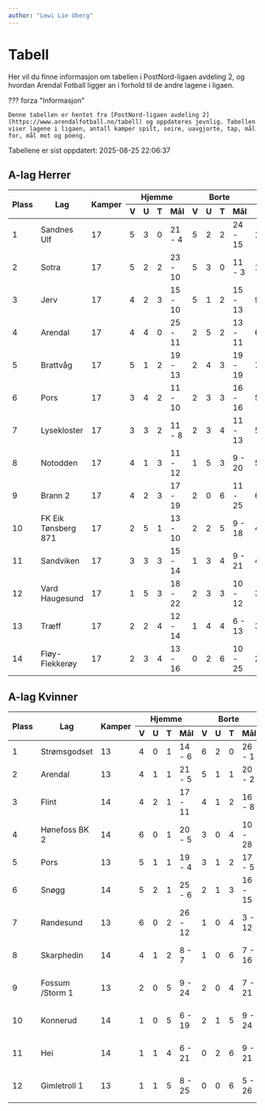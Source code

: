 ```yaml
---
author: "Lewi Lie Uberg"
---
```


# Tabell

Her vil du finne informasjon om tabellen i PostNord-ligaen avdeling 2, og hvordan Arendal Fotball ligger an i forhold til de andre lagene i ligaen.

??? forza "Informasjon"

    Denne tabellen er hentet fra [PostNord-ligaen avdeling 2](https://www.arendalfotball.no/tabell) og oppdateres jevnlig. Tabellen viser lagene i ligaen, antall kamper spilt, seire, uavgjorte, tap, mål for, mål mot og poeng.

Tabellene er sist oppdatert: 2025-08-25 22:06:37

## A-lag Herrer

<table>
  <thead>
    <tr class="row-highlight">
      <th rowspan="2">Plass</th>
      <th rowspan="2">Lag</th>
      <th rowspan="2">Kamper</th>
      <th colspan="4">Hjemme</th>
      <th colspan="4">Borte</th>
      <th colspan="5">Total</th>
      <th rowspan="2">Poeng</th>
    </tr>
    <tr class="row-highlight">
      <th>V</th>
      <th>U</th>
      <th>T</th>
      <th>Mål</th>
      <th>V</th>
      <th>U</th>
      <th>T</th>
      <th>Mål</th>
      <th>V</th>
      <th>U</th>
      <th>T</th>
      <th>Mål</th>
      <th>Diff</th>
    </tr>
  </thead>
  <tbody>
    <tr>
      <td>1</td>
      <td>Sandnes Ulf</td>
      <td>17</td>
      <td>5</td>
      <td>3</td>
      <td>0</td>
      <td>21 - 4</td>
      <td>5</td>
      <td>2</td>
      <td>2</td>
      <td>24 - 15</td>
      <td>10</td>
      <td>5</td>
      <td>2</td>
      <td>45 - 19</td>
      <td>26</td>
      <td>35</td>
    </tr>
    <tr>
      <td>2</td>
      <td>Sotra</td>
      <td>17</td>
      <td>5</td>
      <td>2</td>
      <td>2</td>
      <td>23 - 10</td>
      <td>5</td>
      <td>3</td>
      <td>0</td>
      <td>11 - 3</td>
      <td>10</td>
      <td>5</td>
      <td>2</td>
      <td>34 - 13</td>
      <td>21</td>
      <td>35</td>
    </tr>
    <tr>
      <td>3</td>
      <td>Jerv</td>
      <td>17</td>
      <td>4</td>
      <td>2</td>
      <td>3</td>
      <td>15 - 10</td>
      <td>5</td>
      <td>1</td>
      <td>2</td>
      <td>15 - 13</td>
      <td>9</td>
      <td>3</td>
      <td>5</td>
      <td>30 - 23</td>
      <td>7</td>
      <td>30</td>
    </tr>
    <tr class="row-highlight">
      <td>4</td>
      <td>Arendal</td>
      <td>17</td>
      <td>4</td>
      <td>4</td>
      <td>0</td>
      <td>25 - 11</td>
      <td>2</td>
      <td>5</td>
      <td>2</td>
      <td>13 - 11</td>
      <td>6</td>
      <td>9</td>
      <td>2</td>
      <td>38 - 22</td>
      <td>16</td>
      <td>27</td>
    </tr>
    <tr>
      <td>5</td>
      <td>Brattvåg</td>
      <td>17</td>
      <td>5</td>
      <td>1</td>
      <td>2</td>
      <td>19 - 13</td>
      <td>2</td>
      <td>4</td>
      <td>3</td>
      <td>19 - 19</td>
      <td>7</td>
      <td>5</td>
      <td>5</td>
      <td>38 - 32</td>
      <td>6</td>
      <td>26</td>
    </tr>
    <tr>
      <td>6</td>
      <td>Pors</td>
      <td>17</td>
      <td>3</td>
      <td>4</td>
      <td>2</td>
      <td>11 - 10</td>
      <td>2</td>
      <td>3</td>
      <td>3</td>
      <td>16 - 16</td>
      <td>5</td>
      <td>7</td>
      <td>5</td>
      <td>27 - 26</td>
      <td>1</td>
      <td>22</td>
    </tr>
    <tr>
      <td>7</td>
      <td>Lysekloster</td>
      <td>17</td>
      <td>3</td>
      <td>3</td>
      <td>2</td>
      <td>11 - 8</td>
      <td>2</td>
      <td>3</td>
      <td>4</td>
      <td>11 - 13</td>
      <td>5</td>
      <td>6</td>
      <td>6</td>
      <td>22 - 21</td>
      <td>1</td>
      <td>21</td>
    </tr>
    <tr>
      <td>8</td>
      <td>Notodden</td>
      <td>17</td>
      <td>4</td>
      <td>1</td>
      <td>3</td>
      <td>11 - 12</td>
      <td>1</td>
      <td>5</td>
      <td>3</td>
      <td>9 - 20</td>
      <td>5</td>
      <td>6</td>
      <td>6</td>
      <td>20 - 32</td>
      <td>-12</td>
      <td>21</td>
    </tr>
    <tr>
      <td>9</td>
      <td>Brann  2</td>
      <td>17</td>
      <td>4</td>
      <td>2</td>
      <td>3</td>
      <td>17 - 19</td>
      <td>2</td>
      <td>0</td>
      <td>6</td>
      <td>11 - 25</td>
      <td>6</td>
      <td>2</td>
      <td>9</td>
      <td>28 - 44</td>
      <td>-16</td>
      <td>20</td>
    </tr>
    <tr>
      <td>10</td>
      <td>FK Eik Tønsberg 871</td>
      <td>17</td>
      <td>2</td>
      <td>5</td>
      <td>1</td>
      <td>13 - 10</td>
      <td>2</td>
      <td>2</td>
      <td>5</td>
      <td>9 - 18</td>
      <td>4</td>
      <td>7</td>
      <td>6</td>
      <td>22 - 28</td>
      <td>-6</td>
      <td>19</td>
    </tr>
    <tr>
      <td>11</td>
      <td>Sandviken</td>
      <td>17</td>
      <td>3</td>
      <td>3</td>
      <td>3</td>
      <td>15 - 14</td>
      <td>1</td>
      <td>3</td>
      <td>4</td>
      <td>9 - 21</td>
      <td>4</td>
      <td>6</td>
      <td>7</td>
      <td>24 - 35</td>
      <td>-11</td>
      <td>18</td>
    </tr>
    <tr>
      <td>12</td>
      <td>Vard Haugesund</td>
      <td>17</td>
      <td>1</td>
      <td>5</td>
      <td>3</td>
      <td>18 - 22</td>
      <td>2</td>
      <td>3</td>
      <td>3</td>
      <td>10 - 12</td>
      <td>3</td>
      <td>8</td>
      <td>6</td>
      <td>28 - 34</td>
      <td>-6</td>
      <td>17</td>
    </tr>
    <tr>
      <td>13</td>
      <td>Træff</td>
      <td>17</td>
      <td>2</td>
      <td>2</td>
      <td>4</td>
      <td>12 - 14</td>
      <td>1</td>
      <td>4</td>
      <td>4</td>
      <td>6 - 13</td>
      <td>3</td>
      <td>6</td>
      <td>8</td>
      <td>18 - 27</td>
      <td>-9</td>
      <td>15</td>
    </tr>
    <tr>
      <td>14</td>
      <td>Fløy-Flekkerøy</td>
      <td>17</td>
      <td>2</td>
      <td>3</td>
      <td>4</td>
      <td>13 - 16</td>
      <td>0</td>
      <td>2</td>
      <td>6</td>
      <td>10 - 25</td>
      <td>2</td>
      <td>5</td>
      <td>10</td>
      <td>23 - 41</td>
      <td>-18</td>
      <td>11</td>
    </tr>
  </tbody>
</table>

## A-lag Kvinner

<table>
  <thead>
    <tr class="row-highlight">
      <th rowspan="2">Plass</th>
      <th rowspan="2">Lag</th>
      <th rowspan="2">Kamper</th>
      <th colspan="4">Hjemme</th>
      <th colspan="4">Borte</th>
      <th colspan="5">Total</th>
      <th rowspan="2">Poeng</th>
    </tr>
    <tr class="row-highlight">
      <th>V</th>
      <th>U</th>
      <th>T</th>
      <th>Mål</th>
      <th>V</th>
      <th>U</th>
      <th>T</th>
      <th>Mål</th>
      <th>V</th>
      <th>U</th>
      <th>T</th>
      <th>Mål</th>
      <th>Diff</th>
    </tr>
  </thead>
  <tbody>
    <tr>
      <td>1</td>
      <td>Strømsgodset</td>
      <td>13</td>
      <td>4</td>
      <td>0</td>
      <td>1</td>
      <td>14 - 6</td>
      <td>6</td>
      <td>2</td>
      <td>0</td>
      <td>26 - 1</td>
      <td>10</td>
      <td>2</td>
      <td>1</td>
      <td>40 - 7</td>
      <td>33</td>
      <td>32</td>
    </tr>
    <tr class="row-highlight">
      <td>2</td>
      <td>Arendal</td>
      <td>13</td>
      <td>4</td>
      <td>1</td>
      <td>1</td>
      <td>21 - 5</td>
      <td>5</td>
      <td>1</td>
      <td>1</td>
      <td>20 - 2</td>
      <td>9</td>
      <td>2</td>
      <td>2</td>
      <td>41 - 7</td>
      <td>34</td>
      <td>29</td>
    </tr>
    <tr>
      <td>3</td>
      <td>Flint</td>
      <td>14</td>
      <td>4</td>
      <td>2</td>
      <td>1</td>
      <td>17 - 11</td>
      <td>4</td>
      <td>1</td>
      <td>2</td>
      <td>16 - 8</td>
      <td>8</td>
      <td>3</td>
      <td>3</td>
      <td>33 - 19</td>
      <td>14</td>
      <td>27</td>
    </tr>
    <tr>
      <td>4</td>
      <td>Hønefoss BK 2</td>
      <td>14</td>
      <td>6</td>
      <td>0</td>
      <td>1</td>
      <td>20 - 5</td>
      <td>3</td>
      <td>0</td>
      <td>4</td>
      <td>10 - 28</td>
      <td>9</td>
      <td>0</td>
      <td>5</td>
      <td>30 - 33</td>
      <td>-3</td>
      <td>27</td>
    </tr>
    <tr>
      <td>5</td>
      <td>Pors</td>
      <td>13</td>
      <td>5</td>
      <td>1</td>
      <td>1</td>
      <td>19 - 4</td>
      <td>3</td>
      <td>1</td>
      <td>2</td>
      <td>17 - 5</td>
      <td>8</td>
      <td>2</td>
      <td>3</td>
      <td>36 - 9</td>
      <td>27</td>
      <td>26</td>
    </tr>
    <tr>
      <td>6</td>
      <td>Snøgg</td>
      <td>14</td>
      <td>5</td>
      <td>2</td>
      <td>1</td>
      <td>25 - 6</td>
      <td>2</td>
      <td>1</td>
      <td>3</td>
      <td>16 - 15</td>
      <td>7</td>
      <td>3</td>
      <td>4</td>
      <td>41 - 21</td>
      <td>20</td>
      <td>24</td>
    </tr>
    <tr>
      <td>7</td>
      <td>Randesund</td>
      <td>13</td>
      <td>6</td>
      <td>0</td>
      <td>2</td>
      <td>26 - 12</td>
      <td>1</td>
      <td>0</td>
      <td>4</td>
      <td>3 - 12</td>
      <td>7</td>
      <td>0</td>
      <td>6</td>
      <td>29 - 24</td>
      <td>5</td>
      <td>21</td>
    </tr>
    <tr>
      <td>8</td>
      <td>Skarphedin</td>
      <td>14</td>
      <td>4</td>
      <td>1</td>
      <td>2</td>
      <td>8 - 7</td>
      <td>1</td>
      <td>0</td>
      <td>6</td>
      <td>7 - 16</td>
      <td>5</td>
      <td>1</td>
      <td>8</td>
      <td>15 - 23</td>
      <td>-8</td>
      <td>16</td>
    </tr>
    <tr>
      <td>9</td>
      <td>Fossum /Storm 1</td>
      <td>13</td>
      <td>2</td>
      <td>0</td>
      <td>5</td>
      <td>9 - 24</td>
      <td>2</td>
      <td>0</td>
      <td>4</td>
      <td>7 - 21</td>
      <td>4</td>
      <td>0</td>
      <td>9</td>
      <td>16 - 45</td>
      <td>-29</td>
      <td>12</td>
    </tr>
    <tr>
      <td>10</td>
      <td>Konnerud</td>
      <td>14</td>
      <td>1</td>
      <td>0</td>
      <td>5</td>
      <td>6 - 19</td>
      <td>2</td>
      <td>1</td>
      <td>5</td>
      <td>9 - 24</td>
      <td>3</td>
      <td>1</td>
      <td>10</td>
      <td>15 - 43</td>
      <td>-28</td>
      <td>10</td>
    </tr>
    <tr>
      <td>11</td>
      <td>Hei</td>
      <td>14</td>
      <td>1</td>
      <td>1</td>
      <td>4</td>
      <td>6 - 21</td>
      <td>0</td>
      <td>2</td>
      <td>6</td>
      <td>9 - 21</td>
      <td>1</td>
      <td>3</td>
      <td>10</td>
      <td>15 - 42</td>
      <td>-27</td>
      <td>6</td>
    </tr>
    <tr>
      <td>12</td>
      <td>Gimletroll 1</td>
      <td>13</td>
      <td>1</td>
      <td>1</td>
      <td>5</td>
      <td>8 - 25</td>
      <td>0</td>
      <td>0</td>
      <td>6</td>
      <td>5 - 26</td>
      <td>1</td>
      <td>1</td>
      <td>11</td>
      <td>13 - 51</td>
      <td>-38</td>
      <td>4</td>
    </tr>
  </tbody>
</table>
